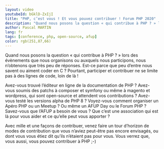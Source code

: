 ```yaml
---
layout: video
youtubeId: bGklD-ZxIjI
title: "PHP, c’est vous ! Et vous pouvez contribuer ! Forum PHP 2020"
description: "Quand nous posons la question « qui contribue à PHP ? » lors des évènements que nous organisons ou auxquels nous participons, nous n’obtenons que très peu de réponses. Est-ce parce que peu d’entre nous savent ou aiment coder en C ? Pourtant, participer et contribuer ne se limite pas à des lignes de code, loin de là !"
author: Pascal MARTIN
lang: fr
tags: [conference, php, open-source, afup]
color: rgb(251,87,66)
---
```


Quand nous posons la question « qui contribue à PHP ? » lors des évènements que nous organisons ou auxquels nous participons, nous n’obtenons que très peu de réponses. Est-ce parce que peu d’entre nous savent ou aiment coder en C ? Pourtant, participer et contribuer ne se limite pas à des lignes de code, loin de là !

Avez-vous trouvé l’éditeur en ligne de la documentation de PHP ? Avez-vous soumis des patchs à composer et symfony ou même à magento et wordpress, qui sont open-source et attendent vos contributions ? Avez-vous testé les versions alpha de PHP 8 ? Voyez-vous comment organiser un Apéro PHP ou un Meetup ? Ou même un AFUP Day ou le Forum PHP ? Savez-vous que l’AFUP a besoin de vous ? Que c’est une association qui est là pour vous aider et ce qu’elle peut vous apporter ?

Avec mille et une façons de contribuer, venez faire un tour d’horizon de modes de contribution que vous n’aviez peut-être pas encore envisagés, ou dont vous vous étiez dit qu’ils n’étaient pas pour vous. Vous verrez que, vous aussi, vous pouvez contribuer à PHP ;-)
